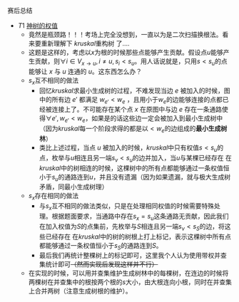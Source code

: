 赛后总结

* $T1$ [神树的权值](http://www.noi.ac/contest/170/problem/525)
  * 竟然是瓶颈路！！！考场上完全没想到，一直以为是二次扫描换根法。看来要重新理解下 $kruskal$重构树 了….
  * 这题是这样的，考虑以$x$为根的时候那些点能够产生贡献。假设点$u$能够产生贡献，则$\forall i\in V_{x\to u},i\neq u,s_i< s_u$。用人话说就是，只用$s<s_u$的点能够让 $x$ 与 $u$ 连通的 $u$。这东西怎么办？
  * $s_x$互不相同的做法
    * 回忆$kruskal$求最小生成树的过程，不难发现当边 $e$ 被加入的时候，图中的所有边 $e'$ 都满足 $w_{e'}<w_e$ ，且用小于$w_e$的边能够连接的点都已经被连接上了。不可能存在某个点 $x$ 在原图中与边 $e$ 存在一条通路使得$\forall e', w_{e'}<w_e$，如果是的话这些边一定会被加入到最小生成树中（因为$kruskal$每一个阶段求得的都是以$<w_e$的边组成的**最小生成树林**）
    * 类比上述过程，当点 $u$ 被加入的时候，$kruskal$中只有权值$s<s_u$的点，枚举与$u$相连且另一端$s_v<s_u$的边并加入，当$u$与某棵已经存在 在$kruskal$中的树相连的时候，这棵树中的所有点都能够通过一条权值恒小于$s_u$的通路连到$u$，并且没有遗漏（因为如果遗漏，就与极大生成树矛盾，同最小生成树理）
  * $s_x$存在相同的做法
    * 与$s_x$互不相同的做法类似，只是在处理相同权值的时候需要特殊处理。根据题面要求，当通路中存在$s_x=s_u$这条通路无贡献，因此我们在加入权值为$S$的点集前，先枚举与$S$相连且另一端$s_v<s_S$的边，将这些已经存在 在$kruskal$中的树的树根上打上标记，表示这棵树中所有点都能够通过一条权值恒小于$s_S$的通路连到$S$。
    * 最后我们再统计整棵树上的标记即可，这里我个人认为使用带权并查集统计即可~~（然而实现后发现这样并不行）~~
  * 在实现的时候，可以用并查集维护生成树林中的每棵树，在连边的时候将两棵树在并查集中的根按两个根的$s$大小，由大根连向小根，同时在并查集上合并两树（注意生成树根的维护）。